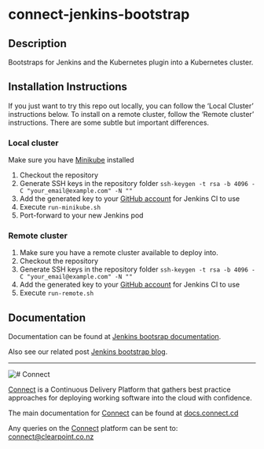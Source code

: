 # connect-jenkins-bootstrap

## Description
Bootstraps for Jenkins and the Kubernetes plugin into a Kubernetes cluster.  

## Installation Instructions
If you just want to try this repo out locally, you can follow the ‘Local Cluster’ instructions below. To install on a remote cluster, follow the ‘Remote cluster’ instructions. There are some subtle but important differences.

### Local cluster
Make sure you have [Minikube](https://kubernetes.io/docs/tasks/tools/install-minikube/) installed
1. Checkout the repository
1. Generate SSH keys in the repository folder `ssh-keygen -t rsa -b 4096 -C "your_email@example.com" -N ""`
1. Add the generated key to your [GitHub account](https://github.com/settings/keys) for Jenkins CI to use
1. Execute `run-minikube.sh`  
1. Port-forward to your new Jenkins pod

### Remote cluster
1. Make sure you have a remote cluster available to deploy into.
1. Checkout the repository
1. Generate SSH keys in the repository folder `ssh-keygen -t rsa -b 4096 -C "your_email@example.com" -N ""`
1. Add the generated key to your [GitHub account](https://github.com/settings/keys) for Jenkins CI to use
1. Execute `run-remote.sh`

## Documentation
Documentation can be found at [Jenkins bootsrap documentation](https://clearpointnz.github.io/connect/#_bootstrapping_jenkins).

Also see our related post [Jenkins bootstrap blog](http://blog.connect.cd/2017/09/bootstrapping-jenkins-in-a-kubernetes-cluster/).

----------------------
![# Connect](http://website.clearpoint.co.nz/connect/connect-logo-on-white-border.png "Connect Continuous Delivery Platform")

[Connect](http://connect.cd) is a Continuous Delivery Platform that gathers best practice approaches for deploying working software into the cloud with confidence.

The main documentation for [Connect](http://connect.cd) can be found at [docs.connect.cd](http://docs.connect.cd)

Any queries on the [Connect](http://connect.cd) platform can be sent to: <connect@clearpoint.co.nz>
